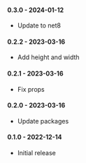 #### 0.3.0 - 2024-01-12
* Update to net8
#### 0.2.2 - 2023-03-16
* Add height and width
#### 0.2.1 - 2023-03-16
* Fix props
#### 0.2.0 - 2023-03-16
* Update packages
#### 0.1.0 - 2022-12-14
* Initial release
